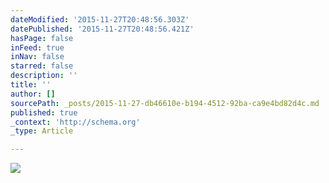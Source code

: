 ```yaml
---
dateModified: '2015-11-27T20:48:56.303Z'
datePublished: '2015-11-27T20:48:56.421Z'
hasPage: false
inFeed: true
inNav: false
starred: false
description: ''
title: ''
author: []
sourcePath: _posts/2015-11-27-db46610e-b194-4512-92ba-ca9e4bd82d4c.md
published: true
_context: 'http://schema.org'
_type: Article

---
```

![](https://the-grid-user-content.s3-us-west-2.amazonaws.com/b185f229-bcfe-46ea-ae84-aae1809eb654.jpg)